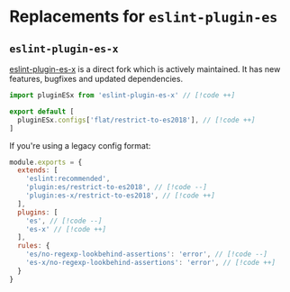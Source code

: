 # Replacements for `eslint-plugin-es`

## `eslint-plugin-es-x`

[eslint-plugin-es-x](https://github.com/eslint-community/eslint-plugin-es-x) is a direct fork which is actively maintained. It has new features, bugfixes and updated dependencies.

```js
import pluginESx from 'eslint-plugin-es-x' // [!code ++]

export default [
  pluginESx.configs['flat/restrict-to-es2018'], // [!code ++]
]
```

If you're using a legacy config format:

```js
module.exports = {
  extends: [
    'eslint:recommended',
    'plugin:es/restrict-to-es2018', // [!code --]
    'plugin:es-x/restrict-to-es2018', // [!code ++]
  ],
  plugins: [
    'es', // [!code --]
    'es-x' // [!code ++]
  ],
  rules: {
    'es/no-regexp-lookbehind-assertions': 'error', // [!code --]
    'es-x/no-regexp-lookbehind-assertions': 'error', // [!code ++]
  }
}
```
